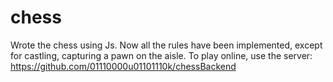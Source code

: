 # chess
Wrote the chess using Js.
Now all the rules have been implemented, except for castling, capturing a pawn on the aisle.
To play online, use the server: https://github.com/01110000u01101110k/chessBackend
